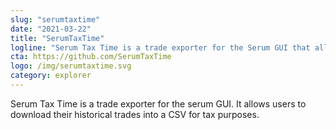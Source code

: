 ```yaml
---
slug: "serumtaxtime"
date: "2021-03-22"
title: "SerumTaxTime"
logline: "Serum Tax Time is a trade exporter for the Serum GUI that allows users to download their historical trades into a CSV for tax purposes."
cta: https://github.com/SerumTaxTime
logo: /img/serumtaxtime.svg
category: explorer
---
```

Serum Tax Time is a trade exporter for the serum GUI. It allows users to download their historical trades into a CSV for tax purposes.
